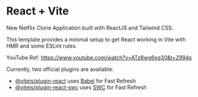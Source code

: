 # React + Vite

New Netflix Clone Application built with ReactJS and Tailwind CSS.

This template provides a minimal setup to get React working in Vite with HMR and some ESLint rules.

YouTube Ref: https://www.youtube.com/watch?v=ATz8wg6sg30&t=2994s

Currently, two official plugins are available:

- [@vitejs/plugin-react](https://github.com/vitejs/vite-plugin-react/blob/main/packages/plugin-react/README.md) uses [Babel](https://babeljs.io/) for Fast Refresh
- [@vitejs/plugin-react-swc](https://github.com/vitejs/vite-plugin-react-swc) uses [SWC](https://swc.rs/) for Fast Refresh
